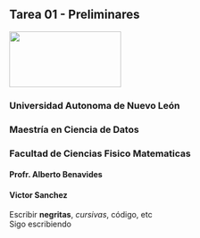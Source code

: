 ## **Tarea 01 - Preliminares**

<img src="https://upload.wikimedia.org/wikipedia/commons/9/90/Logo_de_la_UANL.svg"  width="200" height="100"> 

### Universidad Autonoma de Nuevo León
### Maestría en Ciencia de Datos
### Facultad de Ciencias Fisico Matematicas

#### Profr. Alberto Benavides
#### Victor Sanchez

Escribir **negritas**, _cursivas_, código, etc  
Sigo escribiendo
